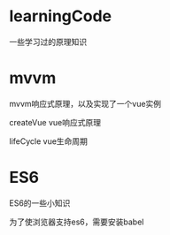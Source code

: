 # learningCode
一些学习过的原理知识

# mvvm
mvvm响应式原理，以及实现了一个vue实例

createVue vue响应式原理

lifeCycle vue生命周期

# ES6
ES6的一些小知识

为了使浏览器支持es6，需要安装babel